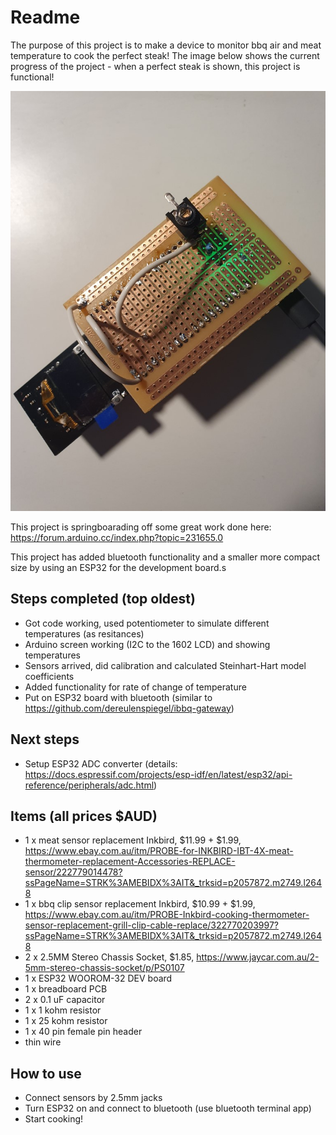 # Readme

The purpose of this project is to make a device to monitor bbq air and meat temperature to cook the perfect steak! The image below shows the current progress of the project - when a perfect steak is shown, this project is functional!

<img src="progress_pic.jpg" width="600">

This project is springboarading off some great work done here: https://forum.arduino.cc/index.php?topic=231655.0

This project has added bluetooth functionality and a smaller more compact size by using an ESP32 for the development board.s

## Steps completed (top oldest)
* Got code working, used potentiometer to simulate different temperatures (as resitances)
* Arduino screen working (I2C to the 1602 LCD) and showing temperatures
* Sensors arrived, did calibration and calculated Steinhart-Hart model coefficients
* Added functionality for rate of change of temperature
* Put on ESP32 board with bluetooth (similar to https://github.com/dereulenspiegel/ibbq-gateway)

## Next steps
* Setup ESP32 ADC converter (details: https://docs.espressif.com/projects/esp-idf/en/latest/esp32/api-reference/peripherals/adc.html)

## Items (all prices $AUD)
* 1 x meat sensor replacement Inkbird, $11.99 + $1.99, https://www.ebay.com.au/itm/PROBE-for-INKBIRD-IBT-4X-meat-thermometer-replacement-Accessories-REPLACE-sensor/222779014478?ssPageName=STRK%3AMEBIDX%3AIT&_trksid=p2057872.m2749.l2648
* 1 x bbq clip sensor replacement Inkbird, $10.99 + $1.99, https://www.ebay.com.au/itm/PROBE-Inkbird-cooking-thermometer-sensor-replacement-grill-clip-cable-replace/322770203997?ssPageName=STRK%3AMEBIDX%3AIT&_trksid=p2057872.m2749.l2648
* 2 x 2.5MM Stereo Chassis Socket, $1.85, https://www.jaycar.com.au/2-5mm-stereo-chassis-socket/p/PS0107
* 1 x ESP32 WOOROM-32 DEV board
* 1 x breadboard PCB
* 2 x 0.1 uF capacitor
* 1 x 1 kohm resistor
* 1 x 25 kohm resistor
* 1 x 40 pin female pin header
* thin wire

## How to use
* Connect sensors by 2.5mm jacks
* Turn ESP32 on and connect to bluetooth (use bluetooth terminal app)
* Start cooking!
